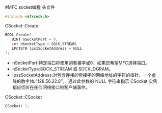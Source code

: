 #MFC socket编程
头文件
```c
#include <afxsock.h>
```
CSocket::Create
```c
BOOL Create(
   UINT nSocketPort = 0,
   int nSocketType = SOCK_STREAM,
   LPCTSTR lpszSocketAddress = NULL 
);
```
 * nSocketPort:特定端口将使用的套接字或0，如果您希望MFC选择端口。
 * nSocketType:SOCK_STREAM 或 SOCK_DGRAM。
 * lpszSocketAddress:对包含连接的套接字的网络地址的字符的指针，一个虚线的数字(如“128.56.22.8”。 通过此参数的 NULL 字符串指示 CSocket 实例都应侦听在任何网络接口的客户端事件。

CSocket::CSocket
```c
CSocket( );
```
